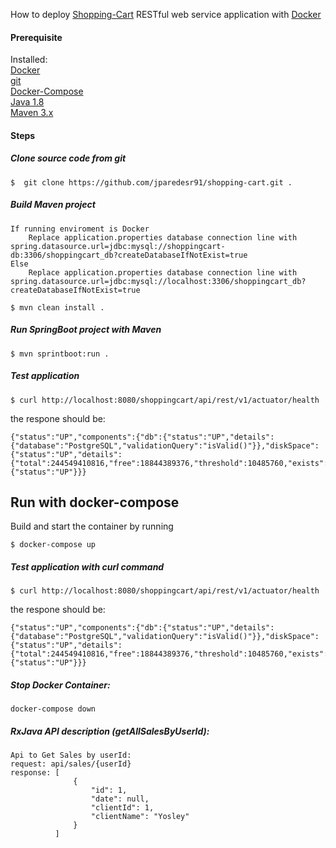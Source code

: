 How to deploy [Shopping-Cart](https://github.com/jparedesr91/shopping-cart) RESTful web service application with [Docker](https://www.docker.com/)

#### Prerequisite

Installed:   
[Docker](https://www.docker.com/)   
[git](https://www.digitalocean.com/community/tutorials/how-to-contribute-to-open-source-getting-started-with-git)    
[Docker-Compose](https://docs.docker.com/compose/install/)   
[Java 1.8](https://www.oracle.com/technetwork/java/javase/overview/index.html)   
[Maven 3.x](https://maven.apache.org/install.html)

#### Steps

##### Clone source code from git
```
$  git clone https://github.com/jparedesr91/shopping-cart.git .
```

##### Build Maven project
```
If running enviroment is Docker
    Replace application.properties database connection line with  spring.datasource.url=jdbc:mysql://shoppingcart-db:3306/shoppingcart_db?createDatabaseIfNotExist=true
Else
    Replace application.properties database connection line with  spring.datasource.url=jdbc:mysql://localhost:3306/shoppingcart_db?createDatabaseIfNotExist=true    

$ mvn clean install .
```

##### Run SpringBoot project with Maven
```
$ mvn sprintboot:run .
```

##### Test application

```
$ curl http://localhost:8080/shoppingcart/api/rest/v1/actuator/health
```

the respone should be:
```
{"status":"UP","components":{"db":{"status":"UP","details":{"database":"PostgreSQL","validationQuery":"isValid()"}},"diskSpace":{"status":"UP","details":{"total":244549410816,"free":18844389376,"threshold":10485760,"exists":true}},"ping":{"status":"UP"}}}
```

## Run with docker-compose 

Build and start the container by running 

```
$ docker-compose up
```

##### Test application with ***curl*** command
```
$ curl http://localhost:8080/shoppingcart/api/rest/v1/actuator/health
```

the respone should be:
```
{"status":"UP","components":{"db":{"status":"UP","details":{"database":"PostgreSQL","validationQuery":"isValid()"}},"diskSpace":{"status":"UP","details":{"total":244549410816,"free":18844389376,"threshold":10485760,"exists":true}},"ping":{"status":"UP"}}}
```

##### Stop Docker Container:
```
docker-compose down
```

##### RxJava API description (getAllSalesByUserId):
```
Api to Get Sales by userId:
request: api/sales/{userId}
response: [
              {
                  "id": 1,
                  "date": null,
                  "clientId": 1,
                  "clientName": "Yosley"
              }
          ]
```
